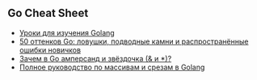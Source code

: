 ## Go Cheat Sheet

- [Уроки для изучения Golang](https://golangify.com/)
- [50 оттенков Go: ловушки, подводные камни и распространённые ошибки новичков](https://habr.com/ru/companies/vk/articles/314804/)
- [Зачем в Go амперсанд и звёздочка (& и *)?](https://habr.com/ru/articles/339192/)
- [Полное руководство по массивам и срезам в Golang](https://habr.com/ru/companies/otus/articles/465613/)
